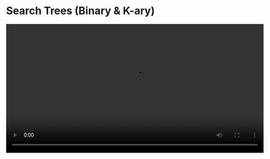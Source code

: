 # Search Trees (Binary & K-ary)

<show-structure for="chapter,procedure" depth="2"/>

<video src="https://youtu.be/GzJoqJO1zdI?feature=shared" preview-src="binary-tree-1-search.gif" width="700"/>



## Definitions

<table>
<tr>
<td>
<note>
    <p>A Binary Search Tree (BST) is a fundamental data structure in computer science, commonly used for organizing and 
searching data efficiently. It is a binary tree where each node has at most two children: a left child and a right 
child. The key property of a BST is that the values of nodes in the left subtree are less than or equal to the value of the current node, and the values of nodes in the right subtree are greater than the current node. This property makes BSTs especially useful for efficient searching and sorting of data.</p>
    <img src="https://www.chrislaux.com/android-chrome-192x192.png" alt="binary tree search"/>
</note>
</td>
<td>
<deflist collapsible="true">
    <def title="Search" collapsible="true" default-state="collapsed">
        Searching for a specific value in a BST is very efficient. You start at the root and compare the value you're looking for with the current node's value. If the value is smaller, you move to the left child; if it's larger, you move to the right child. This process continues until you find the desired value or reach a null (indicating that the value is not in the tree).
    </def>
    <def title="Insertion" collapsible="true" default-state="collapsed">
        To insert a new value into a BST, you traverse the tree similarly to searching. Once you find a null position where the new value should be, you create a new node and place it there, maintaining the BST property.
    </def>
    <def title="Deletion" collapsible="true" default-state="collapsed">
        Removing a value from a BST is more complex. There are various cases to consider, including when the node to be removed has zero, one, or two children. The operation involves finding the node, handling these cases, and rearranging the tree to preserve the BST property.
    </def>
    <def title="In-Order Traversal" collapsible="true" default-state="collapsed">
        One of the most common operations on a BST is in-order traversal. It visits all nodes in ascending order, making it useful for tasks like sorting the elements stored in the tree.
Min and Max: You can quickly find the minimum and maximum values in a BST by following the left (for minimum) or right (for maximum) child pointers until you reach a leaf node.
    </def>
    <def title="Min and Max" collapsible="true" default-state="collapsed">
        You can quickly find the minimum and maximum values in a BST by following the left (for minimum) or right (for maximum) child pointers until you reach a leaf node.
    </def>
    <def title="Balancing" collapsible="true" default-state="collapsed">
        The efficiency of a BST depends on its balance. An unbalanced tree, where one subtree is significantly deeper than the other, can degrade into a linked list, causing search and insertion to become inefficient. Self-balancing binary search trees like AVL trees or Red-Black trees automatically maintain balance during insertions and deletions.
    </def>
</deflist>
</td>
</tr>
<tr>
<td>
<note>
    <p>A k-ary search tree is a type of tree data structure used in computer science and information retrieval. It's an extension of the binary search tree (BST) where each node can have up to k children. In a binary search tree, each node has at most two children (a left child and a right child), while in a k-ary search tree, a node can have up to k children.</p>
    <img src="https://ucarecdn.com/7844a08e-27b8-4571-a88f-c7dedfa025c6/-/scale_crop/180x180/center/" alt="k-ary search tree search"/>
</note>
</td>
<td>
<deflist collapsible="true">
    <def title="Node Structure" collapsible="true" default-state="collapsed">
        Each node in the tree contains a key (or value) and a set of child pointers, typically ranging from 0 to k children.
    </def>
    <def title="Ordering Property" collapsible="true" default-state="collapsed">
        Like in a binary search tree, the nodes in a k-ary search tree are organized in such a way that for any given node, all the keys in its left subtree are less than its key, and all the keys in its right subtree are greater than its key. In a k-ary search tree, this ordering property extends to all its subtrees, where each subtree contains keys within specific value ranges.
    </def>
    <def title="Search Operation" collapsible="true" default-state="collapsed">
        The k-ary search tree is used for efficient searching and retrieval of data. When searching for a specific key, you start at the root and traverse the tree by comparing the key you're looking for with the keys in the nodes. Depending on the comparison, you proceed to the appropriate child subtree. This process continues until you find the key or reach a leaf node.
    </def>
    <def title="Insertion and Deletion" collapsible="true" default-state="collapsed">
        Insertion and deletion operations in a k-ary search tree maintain the ordering property. When inserting a new key, it is placed in an appropriate position in the tree to maintain the order. When deleting a key, the tree is adjusted to preserve the order as well.
    </def>
</deflist>
</td>
</tr>
</table>



### Tree Elements

<table>
<tr>
    <td>
    <procedure title="Elements" type="choices">
        <step>Node</step>
        <step>Data</step>
        <step>Right Child</step>
        <step>Left Child</step>
    </procedure>
    </td>
    <td>
        <img src="https://miro.medium.com/v2/resize:fit:1194/1*ziYvZzrttFYMXkkV9u66jw.png" alt="images/"/>
    </td>
</tr>
</table>



## Types of Binary & K-ary Trees

<tabs>
    <tab title="Types">
    <note>
        <img src="https://miro.medium.com/v2/resize:fit:1400/format:webp/1*CMGFtehu01ZEBgzHG71sMg.png" alt="types"/>
    </note>
    </tab>
    <tab title="Full">
    <note>
        <img src="https://miro.medium.com/max/1400/1*fh2By4u-SxTlt6u2xHqnCg.png" alt="full"/>
        <p>Full Binary Tree is a Binary Tree in which every node has 0 or 2 children.</p>
    </note>
    </tab>
    <tab title="Complete">
    <note>
        <img src="https://miro.medium.com/max/1400/1*M1qfRR59TR9-i4pmI-_Clg.png" alt="complete"/>
        <p>Complete Binary Tree has all levels completely filled with nodes except the last level and in the last level, all the nodes are as left side as possible.</p>
    </note>
    </tab>
    <tab title="Perfect">
    <note>
        <img src="https://miro.medium.com/max/1400/1*EgcvwUHXnmdOpbHQwgCknA.png" alt="perfect"/>
        <p>Perfect Binary Tree is a Binary Tree in which all internal nodes have 2 children and all the leaf nodes are at the same depth or same level.</p>
    </note>
    </tab>
    <tab title="Degenerate">
    <note>
        <img src="https://miro.medium.com/max/1400/1*m5BjLJeSrSGH4US-QXj4aA.png" alt="degenerate"/>
        <p>Degenerate Binary Tree is a Binary Tree where every parent node has only one child node.</p>
    </note>
    </tab>
    <tab title="Balanced">
    <note>
        <img src="https://miro.medium.com/max/1400/1*jSq-xjEZYytNDIBpZNQC2w.png" alt="balanced"/>
        <p>Balanced Binary Tree is a Binary tree in which height of the left and the right sub-trees of every node may differ by at most 1.</p>
    </note>
    </tab>
</tabs>

~ from [towardsdatascience.com](https://towardsdatascience.com/5-types-of-binary-tree-with-cool-illustrations-9b335c430254)

## Binary Search Tree

<table>
<tr>
<td>
<p>A <b>BST</b> has symmetric order</p><br/>
<p>Each node <code>x</code> in a BST has a key</p><br/>
<p>key <code>x</code></p><br/>
<procedure>
<p>For all nodes <code>y</code> in the left subtree of <code>x</code></p>
<step>key <code>y</code> &lt; key <code>x</code>**</step>
</procedure>
<procedure>
<p>for all nodes <code>y</code> in the right subtree of <code>x</code></p>
<step>key <code>y</code> &gt; key <code>x</code>**</step>
</procedure><br/>
<p><i>(**) Note: assume that the keys of a BST are pairwise distinct</i></p>
</td>
<td>
    <img src="https://i.pinimg.com/originals/4e/5a/00/4e5a00c98d5b46ed4cbf224ac11dc115.png" alt="images/"/>
</td>
</tr>
</table>

### Implementation : Classes

<table>
<tr>
<td>BST Node</td><td>BST Tree</td>
</tr>
<tr>
<td>
<code-block lang="c++">
    class BSTNode {
        private:
            int data;  
            BSTNode *left;  
            BSTNode *right;
        public:
            BSTNode(int d);
            ~BSTNode();
        friend class BSTree;
    };
</code-block>
</td>
<td>
<code-block lang="c++">
class BSTree{
    private:
        BSTNode *root;
        void destroy(BSTNode *p);
    public:
        BSTree();
        ~BSTree();
        void insert(int d);
        void remove(int d);  
        BSTNode *search(int d);
};
</code-block>
</td>
</tr>
</table>

### Implementation : Class Functions

<table>
<tr>
<td>
<procedure title="Search" type="choices">
    <p>Start at root node</p>
    <p>If the search key:</p>
    <step>matches current node’s key, return <b>found</b></step>
    <step>search key &lt; current node’s key : <b>search right</b> child</step>
    <step>search key &gt; current node’s key : <b>search left</b> child</step>
    <p>Stop when current node is NULL, return <b>not found</b></p>
</procedure>
</td>
<td><img src="https://www.happycoders.eu/wp-content/uploads/2021/06/binary-search-tree-insertion-800x467.png" 
alt="bst search"/></td>
</tr>
</table>

<table>
<tr>
<td>
<procedure title="Insert" type="choices">
    <p>Start at root node</p>
    <p>If the value is:</p>
    <step>smaller than current node's key : move to the left subtree</step>
    <step>larger than current node's key : move to the right subtree</step>
    <p>Repeat previous step, until a vacant spot is found</p>
    <p>Insert new node into vacant spot in tree</p>
</procedure>
</td>
<td><img src="https://www.happycoders.eu/wp-content/uploads/2021/06/binary-search-tree-insertion-800x467.png" 
alt="bst search"/></td>
</tr>
</table>

<table>
<tr>
<td>
<procedure title="Remove" type="choices">
    <p>Start at root node</p>
    <p>Search for node to remove; once found, if the node has:</p>
    <step><b>no children</b>; node is leaf and can be removed directly</step>
    <step><b>one child</b>; replace with its child node</step>
    <step><b>two children</b>; find the node’s successor (smallest value in the right subtree) or predecessor 
(largest value in the left subtree)<br/>Replace the node with its successor/predecessor and delete the 
successor/predecessor from its original position</step>
</procedure>
</td>
<td>
<tabs>
<tab title="leaf">
    <img src="algorithm-binary-tree-search_4.JPG" alt="bst remove leaf node"/>
</tab>
<tab title="one child">
    <img src="algorithm-binary-tree-search_5.JPG" alt="bst remove node with one child"/>
</tab>
<tab title="two children">
    <img src="algorithm-binary-tree-search_6.JPG" alt="bst remove node with two children"/>
</tab>
</tabs>
</td>
</tr>
</table>

<table>
<tr>
<td>
<procedure title="Traversals" type="choices">
    <p>Implications</p>
    <p>Traversal of a tree T is a systematic way of accessing, or “visiting,” all the positions of T . The specific action associated with the “visit” of a position p depends on the application of this traversal, and could involve anything from incrementing a counter to performing some complex computation for p.</p>
</procedure>
</td>
<td>
<img src="https://www.bogotobogo.com/GoLang/images/BinarySearchTree_BST/print_functions.png" alt="order types"/>
</td>
</tr>
<tr>
<td colspan="2">
<tabs>
    <tab title="preorder">
        <table>
        <tr>
        <td>
        <code-block lang="c++">
        // nodes of the BST are visited in a
        // pre-defined order before visiting
        // their child nodes.
        algorithm preorder (p) {
            if (p) {
                visit(p)
                preorder(p -> left)
                preorder(p -> right)
            }
        }
        </code-block>
        </td>
        <td><img src="https://sbme-tutorials.github.io/2020/data-structure-FALL/images/Tree06.png" alt="preorder"/></td>
        </tr>
        </table>
    </tab>
    <tab title="postorder">
        <table>
        <tr>
        <td>
        <code-block lang="c++">
        // nodes of the BST are visited in a 
        // pre-defined order after visiting 
        // their child nodes.
        algorithm postorder (p) {
            if (p) {
                postorder(p -> left)
                postorder(p -> right)
                visit(p)
            }
        }
        </code-block>
        </td>
        <td><img src="https://sbme-tutorials.github.io/2020/data-structure-FALL/images/Tree07.png" 
alt="postorder"/></td>
        </tr>
        </table>
    </tab>
    <tab title="inorder">
        <table>
        <tr>
        <td>
        <code-block lang="c++">
        // nodes of the BST are visited in
        // ascending order of their values.
        algorithm inorder (p) {
            if (p) {
                inorder(p -> left)
                visit(p)
                inorder(p -> right)
            }
        }
        </code-block>
        </td>
        <td><img src="https://sbme-tutorials.github.io/2020/data-structure-FALL/images/Tree08.png" alt="inorder"/></td>
        </tr>
        </table>
    </tab>
</tabs>
</td>
</tr>
</table>

## Complexity

<tabs>
<tab title="Test yourself">
<table>
<tr><td></td><td>Worst-case</td><td>Average-case</td><td>Best-case</td></tr>
<tr><td><i>search</i></td><td><i></i></td><td><i></i></td><td><i></i></td></tr>
<tr><td><i>insert</i></td><td><i></i></td><td><i></i></td><td><i></i></td></tr>
<tr><td><i>remove</i></td><td><i></i></td><td><i></i></td><td><i></i></td></tr>
</table>
</tab>
<tab title="Validate">
<table>
<tr><td></td><td>Worst-case</td><td>Average-case</td><td>Best-case</td></tr>
<tr><td><i>search</i></td><td><i>O(n)</i></td><td><i>O(log n)</i></td><td><i>O(1)</i></td></tr>
<tr><td><i>insert</i></td><td><i>O(n)</i></td><td><i>O(log n)</i></td><td><i>O(1)</i></td></tr>
<tr><td><i>remove</i></td><td><i>O(n)</i></td><td><i>O(log n)</i></td><td><i>O(log n)</i></td></tr>
</table>
</tab>
</tabs>


